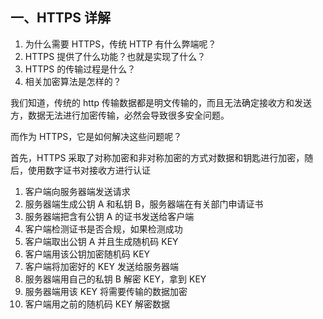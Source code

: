 <!--
 * @file: description
 * @author: longjing03
 * @Date: 2021-11-12 14:35:04
 * @LastEditors: longjing03
 * @LastEditTime: 2021-11-13 11:31:41
-->

## 一、HTTPS 详解

1. 为什么需要 HTTPS，传统 HTTP 有什么弊端呢？
2. HTTPS 提供了什么功能？也就是实现了什么？
3. HTTPS 的传输过程是什么？
4. 相关加密算法是怎样的？

我们知道，传统的 http 传输数据都是明文传输的，而且无法确定接收方和发送方，数据无法进行加密传输，必然会导致很多安全问题。

而作为 HTTPS，它是如何解决这些问题呢？

首先，HTTPS 采取了对称加密和非对称加密的方式对数据和钥匙进行加密，随后，使用数字证书对接收方进行认证

1. 客户端向服务器端发送请求
2. 服务器端生成公钥 A 和私钥 B，服务器端在有关部门申请证书
3. 服务器端把含有公钥 A 的证书发送给客户端
4. 客户端检测证书是否合规，如果检测成功
5. 客户端取出公钥 A 并且生成随机码 KEY
6. 客户端用该公钥加密随机码 KEY
7. 客户端将加密好的 KEY 发送给服务器端
8. 服务器端用自己的私钥 B 解密 KEY，拿到 KEY
9. 服务器端用该 KEY 将需要传输的数据加密
10. 客户端用之前的随机码 KEY 解密数据
